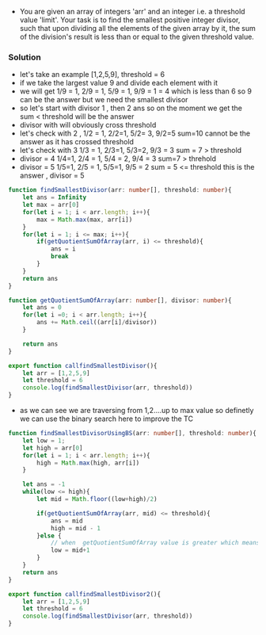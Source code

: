 - You are given an array of integers 'arr' and an integer i.e. a threshold value 'limit'. Your task is to find the smallest positive integer divisor, such that upon dividing all the elements of the given array by it, the sum of the division's result is less than or equal to the given threshold value.

### Solution
- let's take an example [1,2,5,9], threshold = 6
- if we take the largest value 9 and divide each element with it 
- we will get 1/9 = 1, 2/9 = 1, 5/9 = 1, 9/9 = 1 = 4 which is less than 6 so 9 can be the answer but we need the smallest divisor
- so let's start with divisor 1 , then 2  ans so on the moment we get the sum < threshold will be the answer
- divisor with will obviously cross threshold
- let's check with 2 , 1/2 = 1, 2/2=1, 5/2= 3, 9/2=5 sum=10 cannot be the answer as it has crossed threshold
- let's check with 3 1/3 = 1, 2/3=1, 5/3=2, 9/3 = 3 sum = 7 > threshold 
- divisor = 4 1/4=1, 2/4 = 1, 5/4 = 2, 9/4 = 3 sum=7 > threhold
- divisor = 5 1/5=1, 2/5 = 1, 5/5=1, 9/5 = 2 sum = 5 <= threshold this is the answer , divisor = 5

```ts
function findSmallestDivisor(arr: number[], threshold: number){
    let ans = Infinity
    let max = arr[0]
    for(let i = 1; i < arr.length; i++){
        max = Math.max(max, arr[i])
    }
    for(let i = 1; i <= max; i++){
        if(getQuotientSumOfArray(arr, i) <= threshold){
            ans = i
            break
        }
    }
    return ans
}

function getQuotientSumOfArray(arr: number[], divisor: number){
    let ans = 0
    for(let i =0; i < arr.length; i++){
        ans += Math.ceil((arr[i]/divisor))
    }

    return ans
}

export function callfindSmallestDivisor(){
    let arr = [1,2,5,9]
    let threshold = 6
    console.log(findSmallestDivisor(arr, threshold))
}
```
- as we can see we are traversing from 1,2....up to max value so definetly we can use the binary search here to improve the TC

```ts
function findSmallestDivisorUsingBS(arr: number[], threshold: number){
    let low = 1;
    let high = arr[0]
    for(let i = 1; i < arr.length; i++){
        high = Math.max(high, arr[i])
    }

    let ans = -1
    while(low <= high){
        let mid = Math.floor((low+high)/2)

        if(getQuotientSumOfArray(arr, mid) <= threshold){
            ans = mid
            high = mid - 1
        }else {
            // when  getQuotientSumOfArray value is greater which means divisor is small value we need to increase then for increasing , obviously low = mid+1
            low = mid+1
        }
    }
    return ans 
}

export function callfindSmallestDivisor2(){
    let arr = [1,2,5,9]
    let threshold = 6
    console.log(findSmallestDivisor(arr, threshold))
}


```
